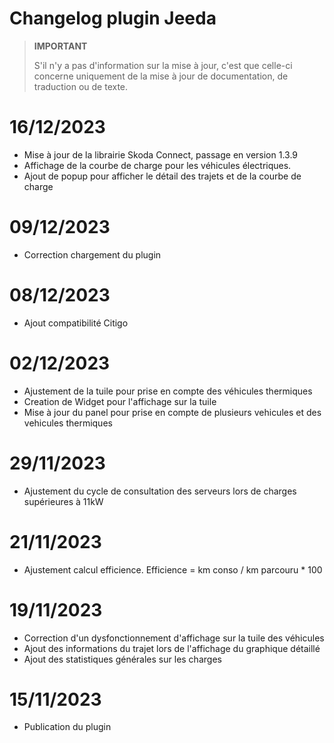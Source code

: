 # Changelog plugin Jeeda

>**IMPORTANT**
>
>S'il n'y a pas d'information sur la mise à jour, c'est que celle-ci concerne uniquement de la mise à jour de documentation, de traduction ou de texte.

# 16/12/2023
- Mise à jour de la librairie Skoda Connect, passage en version 1.3.9
- Affichage de la courbe de charge pour les véhicules électriques.
- Ajout de popup pour afficher le détail des trajets et de la courbe de charge

# 09/12/2023
- Correction chargement du plugin

# 08/12/2023
- Ajout compatibilité Citigo

# 02/12/2023
- Ajustement de la tuile pour prise en compte des véhicules thermiques
- Creation de Widget pour l'affichage sur la tuile
- Mise à jour du panel pour prise en compte de plusieurs vehicules et des vehicules thermiques

# 29/11/2023
- Ajustement du cycle de consultation des serveurs lors de charges supérieures à 11kW

# 21/11/2023
- Ajustement calcul efficience. Efficience = km conso / km parcouru * 100

# 19/11/2023
- Correction d'un dysfonctionnement d'affichage sur la tuile des véhicules
- Ajout des informations du trajet lors de l'affichage du graphique détaillé
- Ajout des statistiques générales sur les charges

# 15/11/2023
- Publication du plugin
